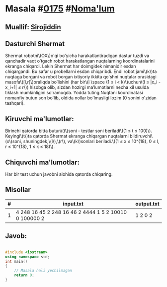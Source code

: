 
<h1>Masala #<a href="https://robocontest.uz/tasks/0175">0175</a> #<a href="https://robocontest.uz/tasks?category=1">Noma'lum</a></h1>
<h2> Muallif: <a href="https://robocontest.uz/profile/sirojiddin">Sirojiddin</a></h2>
<h2>Dasturchi Shermat</h2>
<p>Shermat robotni\(OX\)o'qi bo'yicha harakatlantiradigan dastur tuzdi va qanchadir vaqt o’tgach robot harakatlangan nuqtalarning koordinatalarini ekranga chiqardi. Lekin Shermat har doimgidek nimanidir esdan chiqargandi. Bu safar u probellarni esdan chiqaribdi. Endi robot jami\(k\)ta nuqtaga borgani va robot borgan ixtiyoriy ikkita qo'shni nuqtalar orasidagi masofa\([l,r]\)oraliqda bo’lishini (har bir\(i \space (1 ≤ i < k)\)uchun\(l ≤ |x_i - x_i+1| ≤ r\)) hisobga olib, sizdan hozirgi ma’lumotlarni necha xil usulda tiklash mumkinligini so'ramoqda.
Yodda tuting.Nuqtani koordinatasi nomanfiy butun son bo'lib, oldida nollar bo'lmasligi lozim (0 sonini o'zidan tashqari).</p>
<h2>Kiruvchi ma'lumotlar:</h2>
<p>Birinchi qatorda bitta butun\(t\)soni - testlar soni beriladi\((1 ≤ t ≤ 100)\). Keyingi\(t\)ta qatorda Shermat ekranga chiqargan nuqtalarni bildiruvchi\(x\)soni, shuningdek,\(l\),\(r\), va\(k\)sonlari beriladi.\((1 ≤ x ≤ 10^{18}, 0 ≤ l, r ≤ 10^{18}, 1 ≤ k ≤ 18)\).</p>
<h2>Chiquvchi ma'lumotlar:</h2>
<p>Har bir test uchun javobni alohida qatorda chiqaring.</p>
<h2>Misollar</h2>
<table>
    <thead>
        <tr>
            <th>#</th>
            <th>input.txt</th>
            <th>output.txt</th>
        </tr>
    </thead>
    <tbody>
            <tr>
                <td>1</td>
                <td>4
248 16 45 2
248 16 46 2
4444 1 5 2
10010 0 100000 2</td>
                <td>1
2
0
2</td>
            </tr>
    </tbody>
    </table>
    
<h2>Javob:</h2>

######
```cpp
#include <iostream>
using namespace std;
int main()
{
    // Masala hali yechilmagan
    return 0;
}
```
